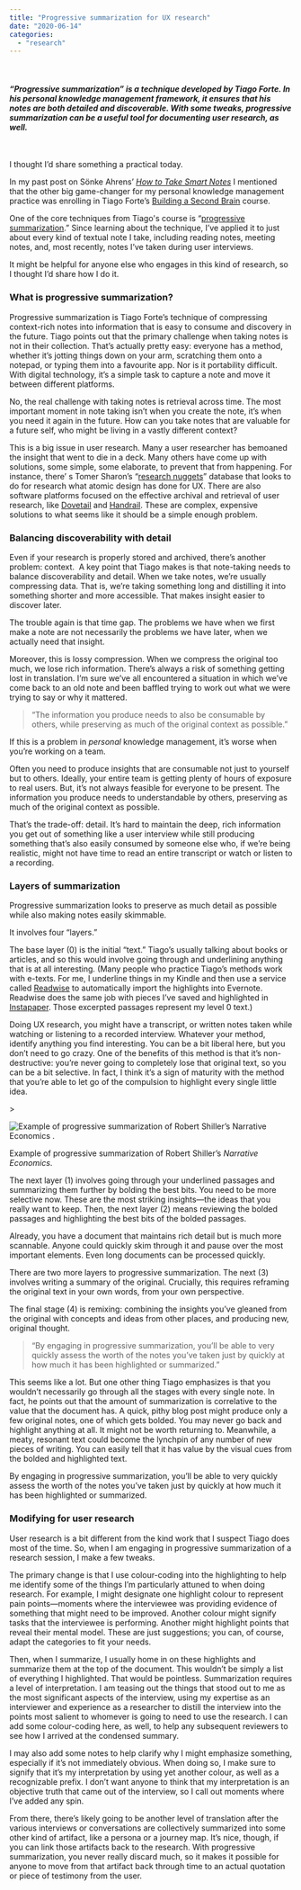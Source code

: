 ```yaml
---
title: "Progressive summarization for UX research"
date: "2020-06-14"
categories: 
  - "research"
---
```


 

#### _“Progressive summarization” is a technique developed by Tiago Forte. In his personal knowledge management framework, it ensures that his notes are both detailed and discoverable. With some tweaks, progressive summarization can be a useful tool for documenting user research, as well._

 

I thought I’d share something a practical today.

In my past post on Sönke Ahrens’ [_How to Take Smart Notes_](https://mobydiction.ca/blog/ahrens-how-to-take-smart-notes-summary) I mentioned that the other big game-changer for my personal knowledge management practice was enrolling in Tiago Forte’s [Building a Second Brain](https://www.buildingasecondbrain.com/) course.

One of the core techniques from Tiago's course is “[progressive summarization](https://fortelabs.co/blog/progressive-summarization-a-practical-technique-for-designing-discoverable-notes/).” Since learning about the technique, I’ve applied it to just about every kind of textual note I take, including reading notes, meeting notes, and, most recently, notes I’ve taken during user interviews.

It might be helpful for anyone else who engages in this kind of research, so I thought I’d share how I do it.

### What is progressive summarization?

Progressive summarization is Tiago Forte’s technique of compressing context-rich notes into information that is easy to consume and discovery in the future. Tiago points out that the primary challenge when taking notes is not in their collection. That’s actually pretty easy: everyone has a method, whether it’s jotting things down on your arm, scratching them onto a notepad, or typing them into a favourite app. Nor is it portability difficult. With digital technology, it’s a simple task to capture a note and move it between different platforms.

No, the real challenge with taking notes is retrieval across time. The most important moment in note taking isn’t when you create the note, it’s when you need it again in the future. How can you take notes that are valuable for a future self, who might be living in a vastly different context?

This is a big issue in user research. Many a user researcher has bemoaned the insight that went to die in a deck. Many others have come up with solutions, some simple, some elaborate, to prevent that from happening. For instance, there’ s Tomer Sharon’s “[research nuggets](https://medium.com/@tsharon/the-atomic-unit-of-a-research-insight-7bf13ec8fabe)” database that looks to do for research what atomic design has done for UX. There are also software platforms focused on the effective archival and retrieval of user research, like [Dovetail](https://dovetailapp.com/) and [Handrail](https://www.handrailux.com/). These are complex, expensive solutions to what seems like it should be a simple enough problem.

### Balancing discoverability with detail

Even if your research is properly stored and archived, there’s another problem: context.  A key point that Tiago makes is that note-taking needs to balance discoverability and detail. When we take notes, we’re usually compressing data. That is, we’re taking something long and distilling it into something shorter and more accessible. That makes insight easier to discover later. 

The trouble again is that time gap. The problems we have when we first make a note are not necessarily the problems we have later, when we actually need that insight.

Moreover, this is lossy compression. When we compress the original too much, we lose rich information. There’s always a risk of something getting lost in translation. I’m sure we’ve all encountered a situation in which we’ve come back to an old note and been baffled trying to work out what we were trying to say or why it mattered. 

> “The information you produce needs to also be consumable by others, while preserving as much of the original context as possible.”

If this is a problem in _personal_ knowledge management, it’s worse when you’re working on a team.

Often you need to produce insights that are consumable not just to yourself but to others. Ideally, your entire team is getting plenty of hours of exposure to real users. But, it’s not always feasible for everyone to be present. The information you produce needs to understandable by others, preserving as much of the original context as possible.

That’s the trade-off: detail. It’s hard to maintain the deep, rich information you get out of something like a user interview while still producing something that’s also easily consumed by someone else who, if we’re being realistic, might not have time to read an entire transcript or watch or listen to a recording.

### Layers of summarization

Progressive summarization looks to preserve as much detail as possible while also making notes easily skimmable. 

It involves four “layers.” 

The base layer (0) is the initial “text.” Tiago’s usually talking about books or articles, and so this would involve going through and underlining anything that is at all interesting. (Many people who practice Tiago’s methods work with e-texts. For me, I underline things in my Kindle and then use a service called [Readwise](https://readwise.io/) to automatically import the highlights into Evernote. Readwise does the same job with pieces I’ve saved and highlighted in [Instapaper](https://www.instapaper.com/). Those excerpted passages represent my level 0 text.)

Doing UX research, you might have a transcript, or written notes taken while watching or listening to a recorded interview. Whatever your method, identify anything you find interesting. You can be a bit liberal here, but you don’t need to go crazy. One of the benefits of this method is that it’s non-destructive: you’re never going to completely lose that original text, so you can be a bit selective. In fact, I think it’s a sign of maturity with the method that you’re able to let go of the compulsion to highlight every single little idea. 

\>

<img src="https://images.squarespace-cdn.com/content/v1/5e9e54ba9225353212ce08ab/1592168074477-I6WO95VZ6CG6O0US7XWG/ke17ZwdGBToddI8pDm48kGH8Ep7xJ23\_6C-iPhiegX1Zw-zPPgdn4jUwVcJE1ZvWQUxwkmyExglNqGp0IvTJZamWLI2zvYWH8K3-s\_4yszcp2ryTI0HqTOaaUohrI8PIZkMkpKork5iP2i6cqchcL3Z3R-k\_CsRRtfg4OPhIavU/Screen+Shot+2020-06-14+at+4.52.26+PM.png" alt="Example of progressive summarization of Robert Shiller’s Narrative Economics ." />

Example of progressive summarization of Robert Shiller’s _Narrative Economics_.

The next layer (1) involves going through your underlined passages and summarizing them further by bolding the best bits. You need to be more selective now. These are the most striking insights—the ideas that you really want to keep. Then, the next layer (2) means reviewing the bolded passages and highlighting the best bits of the bolded passages. 

Already, you have a document that maintains rich detail but is much more scannable. Anyone could quickly skim through it and pause over the most important elements. Even long documents can be processed quickly.

There are two more layers to progressive summarization. The next (3) involves writing a summary of the original. Crucially, this requires reframing the original text in your own words, from your own perspective.

The final stage (4) is remixing: combining the insights you’ve gleaned from the original with concepts and ideas from other places, and producing new, original thought. 

> “By engaging in progressive summarization, you’ll be able to very quickly assess the worth of the notes you’ve taken just by quickly at how much it has been highlighted or summarized.”

This seems like a lot. But one other thing Tiago emphasizes is that you wouldn’t necessarily go through all the stages with every single note. In fact, he points out that the amount of summarization is correlative to the value that the document has. A quick, pithy blog post might produce only a few original notes, one of which gets bolded. You may never go back and highlight anything at all. It might not be worth returning to. Meanwhile, a meaty, resonant text could become the lynchpin of any number of new pieces of writing. You can easily tell that it has value by the visual cues from the bolded and highlighted text.

By engaging in progressive summarization, you’ll be able to very quickly assess the worth of the notes you’ve taken just by quickly at how much it has been highlighted or summarized. 

### Modifying for user research

User research is a bit different from the kind work that I suspect Tiago does most of the time. So, when I am engaging in progressive summarization of a research session, I make a few tweaks.

The primary change is that I use colour-coding into the highlighting to help me identify some of the things I’m particularly attuned to when doing research. For example, I might designate one highlight colour to represent pain points—moments where the interviewee was providing evidence of something that might need to be improved. Another colour might signify tasks that the interviewee is performing. Another might highlight points that reveal their mental model. These are just suggestions; you can, of course, adapt the categories to fit your needs.

Then, when I summarize, I usually home in on these highlights and summarize them at the top of the document. This wouldn’t be simply a list of everything I highlighted. That would be pointless. Summarization requires a level of interpretation. I am teasing out the things that stood out to me as the most significant aspects of the interview, using my expertise as an interviewer and experience as a researcher to distill the interview into the points most salient to whomever is going to need to use the research. I can add some colour-coding here, as well, to help any subsequent reviewers to see how I arrived at the condensed summary. 

I may also add some notes to help clarify why I might emphasize something, especially if it’s not immediately obvious. When doing so, I make sure to signify that it’s my interpretation by using yet another colour, as well as a recognizable prefix. I don’t want anyone to think that my interpretation is an objective truth that came out of the interview, so I call out moments where I’ve added any spin.

From there, there’s likely going to be another level of translation after the various interviews or conversations are collectively summarized into some other kind of artifact, like a persona or a journey map. It’s nice, though, if you can link those artifacts back to the research. With progressive summarization, you never really discard much, so it makes it possible for anyone to move from that artifact back through time to an actual quotation or piece of testimony from the user.
